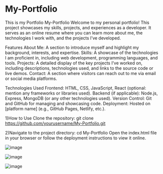 # My-Portfolio
This is my Portfolio 
My-Portfolio
Welcome to my personal portfolio! This project showcases my skills, projects, and experiences as a developer. It serves as an online resume where you can learn more about me, the technologies I work with, and the projects I’ve developed.

Features
About Me: A section to introduce myself and highlight my background, interests, and expertise.
Skills: A showcase of the technologies I am proficient in, including web development, programming languages, and tools.
Projects: A detailed display of the key projects I've worked on, including descriptions, technologies used, and links to the source code or live demos.
Contact: A section where visitors can reach out to me via email or social media platforms.


Technologies Used
Frontend: HTML, CSS, JavaScript, React (optional: mention any frameworks or libraries used).
Backend (if applicable): Node.js, Express, MongoDB (or any other technologies used).
Version Control: Git and GitHub for managing and showcasing code.
Deployment: Hosted on [platform name] (e.g., GitHub Pages, Netlify, etc.).

1)How to Use
Clone the repository:
git clone https://github.com/yourusername/My-Portfolio.git

2)Navigate to the project directory:
cd My-Portfolio
Open the index.html file in your browser or follow the deployment instructions to view it online.


![image](https://github.com/user-attachments/assets/1eec841b-9a77-43f6-837c-4a9b95c7796b)


![image](https://github.com/user-attachments/assets/89070ccd-f088-4e70-ae84-03e799daa8e8)

![image](https://github.com/user-attachments/assets/3befca65-5f97-4d1d-8f3c-fdc6394e38e8)

